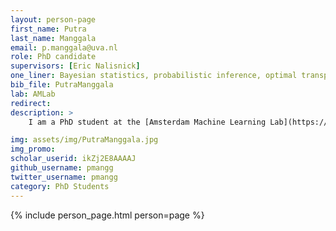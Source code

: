 ```yaml
---
layout: person-page
first_name: Putra 
last_name: Manggala
email: p.manggala@uva.nl
role: PhD candidate
supervisors: [Eric Nalisnick]
one_liner: Bayesian statistics, probabilistic inference, optimal transport
bib_file: PutraManggala
lab: AMLab
redirect: 
description: >
    I am a PhD student at the [Amsterdam Machine Learning Lab](https://amlab-amsterdam.github.io/) (AMLab) supervised by [Eric Nalisnick](https://amlab-amsterdam.github.io/people/EricNalisnick/).

img: assets/img/PutraManggala.jpg
img_promo: 
scholar_userid: ikZj2E8AAAAJ
github_username: pmangg
twitter_username: pmangg
category: PhD Students
---
```


{% include person_page.html person=page %}

